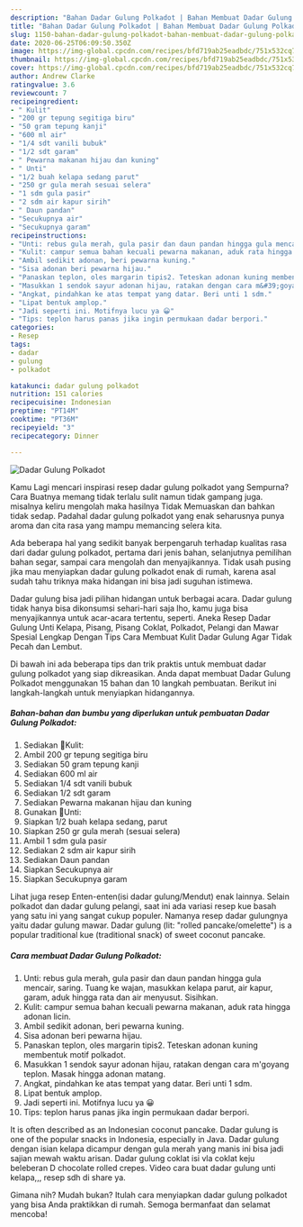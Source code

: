 ```yaml
---
description: "Bahan Dadar Gulung Polkadot | Bahan Membuat Dadar Gulung Polkadot Yang Enak Banget"
title: "Bahan Dadar Gulung Polkadot | Bahan Membuat Dadar Gulung Polkadot Yang Enak Banget"
slug: 1150-bahan-dadar-gulung-polkadot-bahan-membuat-dadar-gulung-polkadot-yang-enak-banget
date: 2020-06-25T06:09:50.350Z
image: https://img-global.cpcdn.com/recipes/bfd719ab25eadbdc/751x532cq70/dadar-gulung-polkadot-foto-resep-utama.jpg
thumbnail: https://img-global.cpcdn.com/recipes/bfd719ab25eadbdc/751x532cq70/dadar-gulung-polkadot-foto-resep-utama.jpg
cover: https://img-global.cpcdn.com/recipes/bfd719ab25eadbdc/751x532cq70/dadar-gulung-polkadot-foto-resep-utama.jpg
author: Andrew Clarke
ratingvalue: 3.6
reviewcount: 7
recipeingredient:
- " Kulit"
- "200 gr tepung segitiga biru"
- "50 gram tepung kanji"
- "600 ml air"
- "1/4 sdt vanili bubuk"
- "1/2 sdt garam"
- " Pewarna makanan hijau dan kuning"
- " Unti"
- "1/2 buah kelapa sedang parut"
- "250 gr gula merah sesuai selera"
- "1 sdm gula pasir"
- "2 sdm air kapur sirih"
- " Daun pandan"
- "Secukupnya air"
- "Secukupnya garam"
recipeinstructions:
- "Unti: rebus gula merah, gula pasir dan daun pandan hingga gula mencair, saring. Tuang ke wajan, masukkan kelapa parut, air kapur, garam, aduk hingga rata dan air menyusut. Sisihkan."
- "Kulit: campur semua bahan kecuali pewarna makanan, aduk rata hingga adonan licin."
- "Ambil sedikit adonan, beri pewarna kuning."
- "Sisa adonan beri pewarna hijau."
- "Panaskan teplon, oles margarin tipis2. Teteskan adonan kuning membentuk motif polkadot."
- "Masukkan 1 sendok sayur adonan hijau, ratakan dengan cara m&#39;goyang teplon. Masak hingga adonan matang."
- "Angkat, pindahkan ke atas tempat yang datar. Beri unti 1 sdm."
- "Lipat bentuk amplop."
- "Jadi seperti ini. Motifnya lucu ya 😀"
- "Tips: teplon harus panas jika ingin permukaan dadar berpori."
categories:
- Resep
tags:
- dadar
- gulung
- polkadot

katakunci: dadar gulung polkadot 
nutrition: 151 calories
recipecuisine: Indonesian
preptime: "PT14M"
cooktime: "PT36M"
recipeyield: "3"
recipecategory: Dinner

---
```



![Dadar Gulung Polkadot](https://img-global.cpcdn.com/recipes/bfd719ab25eadbdc/751x532cq70/dadar-gulung-polkadot-foto-resep-utama.jpg)

Kamu Lagi mencari inspirasi resep dadar gulung polkadot yang Sempurna? Cara Buatnya memang tidak terlalu sulit namun tidak gampang juga. misalnya keliru mengolah maka hasilnya Tidak Memuaskan dan bahkan tidak sedap. Padahal dadar gulung polkadot yang enak seharusnya punya aroma dan cita rasa yang mampu memancing selera kita.

Ada beberapa hal yang sedikit banyak berpengaruh terhadap kualitas rasa dari dadar gulung polkadot, pertama dari jenis bahan, selanjutnya pemilihan bahan segar, sampai cara mengolah dan menyajikannya. Tidak usah pusing jika mau menyiapkan dadar gulung polkadot enak di rumah, karena asal sudah tahu triknya maka hidangan ini bisa jadi suguhan istimewa.

Dadar gulung bisa jadi pilihan hidangan untuk berbagai acara. Dadar gulung tidak hanya bisa dikonsumsi sehari-hari saja lho, kamu juga bisa menyajikannya untuk acar-acara tertentu, seperti. Aneka Resep Dadar Gulung Unti Kelapa, Pisang, Pisang Coklat, Polkadot, Pelangi dan Mawar Spesial Lengkap Dengan Tips Cara Membuat Kulit Dadar Gulung Agar Tidak Pecah dan Lembut.


Di bawah ini ada beberapa tips dan trik praktis untuk membuat dadar gulung polkadot yang siap dikreasikan. Anda dapat membuat Dadar Gulung Polkadot menggunakan 15 bahan dan 10 langkah pembuatan. Berikut ini langkah-langkah untuk menyiapkan hidangannya.

<!--inarticleads1-->

##### Bahan-bahan dan bumbu yang diperlukan untuk pembuatan Dadar Gulung Polkadot:

1. Sediakan  🌹Kulit:
1. Ambil 200 gr tepung segitiga biru
1. Sediakan 50 gram tepung kanji
1. Sediakan 600 ml air
1. Sediakan 1/4 sdt vanili bubuk
1. Sediakan 1/2 sdt garam
1. Sediakan  Pewarna makanan hijau dan kuning
1. Gunakan  🌹Unti:
1. Siapkan 1/2 buah kelapa sedang, parut
1. Siapkan 250 gr gula merah (sesuai selera)
1. Ambil 1 sdm gula pasir
1. Sediakan 2 sdm air kapur sirih
1. Sediakan  Daun pandan
1. Siapkan Secukupnya air
1. Siapkan Secukupnya garam


Lihat juga resep Enten-enten(isi dadar gulung/Mendut) enak lainnya. Selain polkadot dan dadar gulung pelangi, saat ini ada variasi resep kue basah yang satu ini yang sangat cukup populer. Namanya resep dadar gulungnya yaitu dadar gulung mawar. Dadar gulung (lit: &#34;rolled pancake/omelette&#34;) is a popular traditional kue (traditional snack) of sweet coconut pancake. 

<!--inarticleads2-->

##### Cara membuat Dadar Gulung Polkadot:

1. Unti: rebus gula merah, gula pasir dan daun pandan hingga gula mencair, saring. Tuang ke wajan, masukkan kelapa parut, air kapur, garam, aduk hingga rata dan air menyusut. Sisihkan.
1. Kulit: campur semua bahan kecuali pewarna makanan, aduk rata hingga adonan licin.
1. Ambil sedikit adonan, beri pewarna kuning.
1. Sisa adonan beri pewarna hijau.
1. Panaskan teplon, oles margarin tipis2. Teteskan adonan kuning membentuk motif polkadot.
1. Masukkan 1 sendok sayur adonan hijau, ratakan dengan cara m&#39;goyang teplon. Masak hingga adonan matang.
1. Angkat, pindahkan ke atas tempat yang datar. Beri unti 1 sdm.
1. Lipat bentuk amplop.
1. Jadi seperti ini. Motifnya lucu ya 😀
1. Tips: teplon harus panas jika ingin permukaan dadar berpori.


It is often described as an Indonesian coconut pancake. Dadar gulung is one of the popular snacks in Indonesia, especially in Java. Dadar gulung dengan isian kelapa dicampur dengan gula merah yang manis ini bisa jadi sajian mewah waktu arisan. Dadar gulung coklat isi vla coklat keju beleberan D chocolate rolled crepes. Video cara buat dadar gulung unti kelapa,,, resep sdh di share ya. 

Gimana nih? Mudah bukan? Itulah cara menyiapkan dadar gulung polkadot yang bisa Anda praktikkan di rumah. Semoga bermanfaat dan selamat mencoba!
